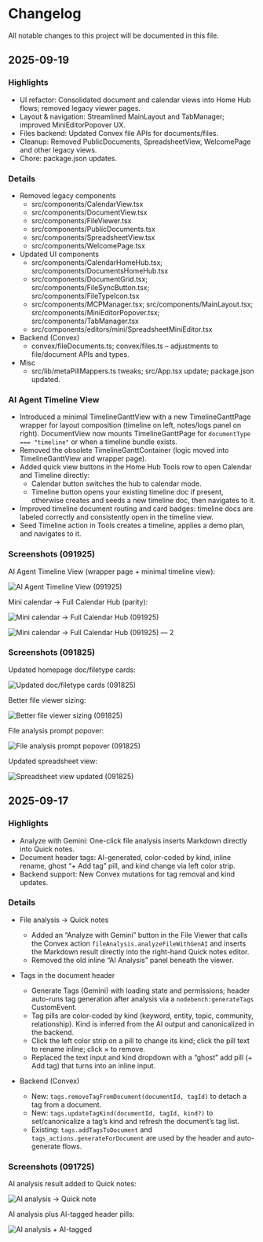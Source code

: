 # Changelog

All notable changes to this project will be documented in this file.

## 2025-09-19

### Highlights
- UI refactor: Consolidated document and calendar views into Home Hub flows; removed legacy viewer pages.
- Layout & navigation: Streamlined MainLayout and TabManager; improved MiniEditorPopover UX.
- Files backend: Updated Convex file APIs for documents/files.
- Cleanup: Removed PublicDocuments, SpreadsheetView, WelcomePage and other legacy views.
- Chore: package.json updates.

### Details
- Removed legacy components
  - src/components/CalendarView.tsx
  - src/components/DocumentView.tsx
  - src/components/FileViewer.tsx
  - src/components/PublicDocuments.tsx
  - src/components/SpreadsheetView.tsx
  - src/components/WelcomePage.tsx
- Updated UI components
  - src/components/CalendarHomeHub.tsx; src/components/DocumentsHomeHub.tsx
  - src/components/DocumentGrid.tsx; src/components/FileSyncButton.tsx; src/components/FileTypeIcon.tsx
  - src/components/MCPManager.tsx; src/components/MainLayout.tsx; src/components/MiniEditorPopover.tsx; src/components/TabManager.tsx
  - src/components/editors/mini/SpreadsheetMiniEditor.tsx
- Backend (Convex)
  - convex/fileDocuments.ts; convex/files.ts – adjustments to file/document APIs and types.
- Misc
  - src/lib/metaPillMappers.ts tweaks; src/App.tsx update; package.json updated.


### AI Agent Timeline View

- Introduced a minimal TimelineGanttView with a new TimelineGanttPage wrapper for layout composition (timeline on left, notes/logs panel on right). DocumentView now mounts TimelineGanttPage for `documentType === "timeline"` or when a timeline bundle exists.
- Removed the obsolete TimelineGanttContainer (logic moved into TimelineGanttView and wrapper page).
- Added quick view buttons in the Home Hub Tools row to open Calendar and Timeline directly:
  - Calendar button switches the hub to calendar mode.
  - Timeline button opens your existing timeline doc if present, otherwise creates and seeds a new timeline doc, then navigates to it.
- Improved timeline document routing and card badges: timeline docs are labeled correctly and consistently open in the timeline view.
- Seed Timeline action in Tools creates a timeline, applies a demo plan, and navigates to it.

### Screenshots (091925)

AI Agent Timeline View (wrapper page + minimal timeline view):

![AI Agent Timeline View (091925)](./updated_screenshot/091925_preview_ai_agent_timeline_view.png)

Mini calendar → Full Calendar Hub (parity):

![Mini calendar → Full Calendar Hub (091925)](./updated_screenshot/091925_mini_calendar_full_calendar_hub.png)

![Mini calendar → Full Calendar Hub (091925) — 2](./updated_screenshot/091925_mini_calendar_full_calendar_hub_2.png)


### Screenshots (091825)

Updated homepage doc/filetype cards:

![Updated doc/filetype cards (091825)](./updated_screenshot/091825_updated_doc_filetype_cards_homepage.png)

Better file viewer sizing:

![Better file viewer sizing (091825)](./updated_screenshot/091825_better_file_viewer_sizing.png)

File analysis prompt popover:

![File analysis prompt popover (091825)](./updated_screenshot/091825_file_analysis_prompt_popover.png)

Updated spreadsheet view:

![Spreadsheet view updated (091825)](./updated_screenshot/091825_spreadsheet_view_updated.png)



## 2025-09-17

### Highlights
- Analyze with Gemini: One-click file analysis inserts Markdown directly into Quick notes.
- Document header tags: AI-generated, color-coded by kind, inline rename, ghost “+ Add tag” pill, and kind change via left color strip.
- Backend support: New Convex mutations for tag removal and kind updates.

### Details
- File analysis → Quick notes
  - Added an “Analyze with Gemini” button in the File Viewer that calls the Convex action `fileAnalysis.analyzeFileWithGenAI` and inserts the Markdown result directly into the right-hand Quick notes editor.
  - Removed the old inline “AI Analysis” panel beneath the viewer.

- Tags in the document header
  - Generate Tags (Gemini) with loading state and permissions; header auto-runs tag generation after analysis via a `nodebench:generateTags` CustomEvent.
  - Tag pills are color-coded by kind (keyword, entity, topic, community, relationship). Kind is inferred from the AI output and canonicalized in the backend.
  - Click the left color strip on a pill to change its kind; click the pill text to rename inline; click × to remove.
  - Replaced the text input and kind dropdown with a “ghost” add pill (+ Add tag) that turns into an inline input.

- Backend (Convex)
  - New: `tags.removeTagFromDocument(documentId, tagId)` to detach a tag from a document.
  - New: `tags.updateTagKind(documentId, tagId, kind?)` to set/canonicalize a tag’s kind and refresh the document’s tag list.
  - Existing: `tags.addTagsToDocument` and `tags_actions.generateForDocument` are used by the header and auto-generate flows.

### Screenshots (091725)

AI analysis result added to Quick notes:

![AI analysis → Quick note](./updated_screenshot/091725_ai_file_analysis_quick_note.png)

AI analysis plus AI-tagged header pills:

![AI analysis + AI-tagged](./updated_screenshot/091725_ai_file_analysis_quick_note_ai_tagged.png)

